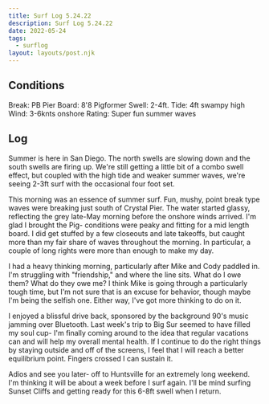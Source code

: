 ```yaml
---
title: Surf Log 5.24.22
description: Surf Log 5.24.22
date: 2022-05-24
tags:
  - surflog
layout: layouts/post.njk
---
```

## Conditions
Break: PB Pier 
Board: 8'8 Pigformer
Swell: 2-4ft.
Tide: 4ft swampy high
Wind: 3-6knts onshore
Rating: Super fun summer waves

## Log
Summer is here in San Diego. The north swells are slowing down and the south swells are firing up. We're still getting a little bit of a combo swell effect, but coupled with the high tide and weaker summer waves, we're seeing 2-3ft surf with the occasional four foot set.

This morning was an essence of summer surf. Fun, mushy, point break type waves were breaking just south of Crystal Pier. The water started glassy, reflecting the grey late-May morning before the onshore winds arrived. I'm glad I brought the Pig- conditions were peaky and fitting for a mid length board. I did get stuffed by a few closeouts and late takeoffs, but caught more than my fair share of waves throughout the morning. In particular, a couple of long rights were more than enough to make my day.

I had a heavy thinking morning, particularly after Mike and Cody paddled in. I'm struggling with "friendship," and where the line sits. What do I owe them? What do they owe me? I think Mike is going through a particularly tough time, but I'm not sure that is an excuse for behavior, though maybe I'm being the selfish one. Either way, I've got more thinking to do on it. 

I enjoyed a blissful drive back, sponsored by the background 90's music jamming over Bluetooth. Last week's trip to Big Sur seemed to have filled my soul cup- I'm finally coming around to the idea that regular vacations can and will help my overall mental health. If I continue to do the right things by staying outside and off of the screens, I feel that I will reach a better equilibrium point. Fingers crossed I can sustain it.

Adios and see you later- off to Huntsville for an extremely long weekend. I'm thinking it will be about a week before I surf again. I'll be mind surfing Sunset Cliffs and getting ready for this 6-8ft swell when I return.
